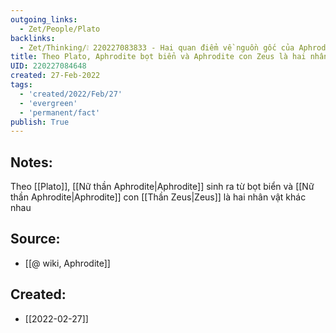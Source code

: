 ```yaml
---
outgoing_links:
  - Zet/People/Plato
backlinks:
  - Zet/Thinking/❕ 220227083833 - Hai quan điểm về nguồn gốc của Aphrodite
title: Theo Plato, Aphrodite bọt biển và Aphrodite con Zeus là hai nhân vật khác nhau
UID: 220227084648
created: 27-Feb-2022
tags:
  - 'created/2022/Feb/27'
  - 'evergreen'
  - 'permanent/fact'
publish: True
---
```

## Notes:
Theo [[Plato]], [[Nữ thần Aphrodite|Aphrodite]] sinh ra từ bọt biển và [[Nữ thần Aphrodite|Aphrodite]] con [[Thần Zeus|Zeus]] là hai nhân vật khác nhau

## Source:
- [[@ wiki, Aphrodite]]
## Created:
- [[2022-02-27]]
